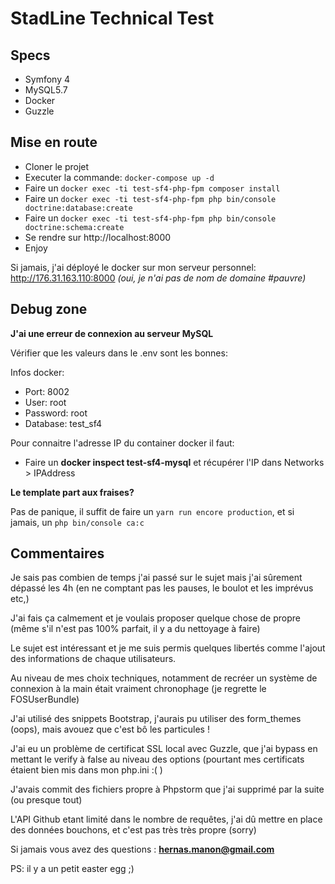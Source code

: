 # StadLine Technical Test

## Specs
* Symfony 4
* MySQL5.7
* Docker
* Guzzle

## Mise en route

* Cloner le projet
* Executer la commande: ```docker-compose up -d```
* Faire un ```docker exec -ti test-sf4-php-fpm composer install```
* Faire un ```docker exec -ti test-sf4-php-fpm php bin/console doctrine:database:create```
* Faire un ```docker exec -ti test-sf4-php-fpm php bin/console doctrine:schema:create```
* Se rendre sur http://localhost:8000
* Enjoy

Si jamais, j'ai déployé le docker sur mon serveur personnel: http://176.31.163.110:8000 *(oui, je n'ai pas de nom de domaine #pauvre)*

## Debug zone

**J'ai une erreur de connexion au serveur MySQL**

Vérifier que les valeurs dans le .env sont les bonnes:

Infos docker:
* Port: 8002
* User: root
* Password: root
* Database: test_sf4

Pour connaitre l'adresse IP du container docker il faut:
* Faire un **docker inspect test-sf4-mysql** et récupérer l'IP dans Networks > IPAddress
  

**Le template part aux fraises?**

Pas de panique, il suffit de faire un ```yarn run encore production```, et si jamais, un ```php bin/console ca:c```

## Commentaires

Je sais pas combien de temps j'ai passé sur le sujet mais j'ai sûrement dépassé les 4h (en ne comptant pas les pauses, le boulot et les imprévus etc,)

J'ai fais ça calmement et je voulais proposer quelque chose de propre (même s'il n'est pas 100% parfait, il y a du nettoyage à faire)

Le sujet est intéressant et je me suis permis quelques libertés comme l'ajout des informations de chaque utilisateurs.

Au niveau de mes choix techniques, notamment de recréer un système de connexion à la main était vraiment chronophage (je regrette le FOSUserBundle)

J'ai utilisé des snippets Bootstrap, j'aurais pu utiliser des form_themes (oops), mais avouez que c'est bô les particules !

J'ai eu un problème de certificat SSL local avec Guzzle, que j'ai bypass en mettant le verify à false au niveau des options (pourtant mes certificats étaient bien mis dans mon php.ini :( )

J'avais commit des fichiers propre à Phpstorm que j'ai supprimé par la suite (ou presque tout)

L'API Github etant limité dans le nombre de requêtes, j'ai dû mettre en place des données bouchons, et c'est pas très très propre (sorry)


Si jamais vous avez des questions : **hernas.manon@gmail.com**


PS: il y a un petit easter egg ;)
